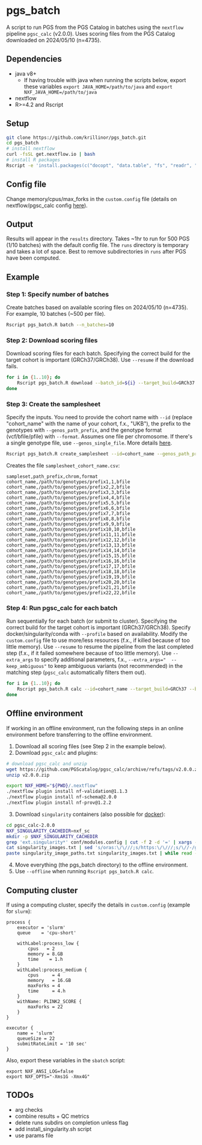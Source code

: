 # pgs_batch

A script to run PGS from the PGS Catalog in batches using the `nextflow` pipeline `pgsc_calc` (v2.0.0).
Uses scoring files from the PGS Catalog downloaded on 2024/05/10 (n=4735).


## Dependencies
- java v8+
	- If having trouble with java when running the scripts below, export these variables `export JAVA_HOME=/path/to/java` and `export NXF_JAVA_HOME=/path/to/java`
- nextflow
- R>=4.2 and Rscript

## Setup

```bash
git clone https://github.com/krillinor/pgs_batch.git
cd pgs_batch
# install nextflow
curl -fsSL get.nextflow.io | bash
# install R packages
Rscript -e 'install.packages(c("docopt", "data.table", "fs", "readr", "curl", "stringr"), repos = "http://cran.us.r-project.org")'
```

## Config file

Change memory/cpus/max_forks in the `custom.config` file (details on nextflow/pgsc_calc config [here](https://pgsc-calc.readthedocs.io/en/latest/how-to/bigjob.html#how-do-i-run-pgsc-calc-on-larger-datasets-and-more-powerful-computers)).

## Output

Results will appear in the `results` directory.
Takes ~1hr to run for 500 PGS (1/10 batches) with the default config file.
The `runs` directory is temporary and takes a lot of space. Best to remove subdirectories in `runs` after PGS have been computed.

## Example

### Step 1: Specify number of batches

Create batches based on available scoring files on 2024/05/10 (n=4735).
For example, 10 batches (~500 per file).

```bash
Rscript pgs_batch.R batch --n_batches=10
```

### Step 2: Download scoring files

Download scoring files for each batch.
Specifying the correct build for the target cohort is important (GRCh37/GRCh38).
Use `--resume` if the download fails.

```bash
for i in {1..10}; do
    Rscript pgs_batch.R download --batch_id=${i} --target_build=GRCh37
done
```

### Step 3: Create the samplesheet

Specify the inputs.
You need to provide the cohort name with `--id` (replace "cohort_name" with the name of your cohort, f.x., "UKB"), the prefix to the genotypes with `--genos_path_prefix`, and the genotype format (vcf/bfile/pfile) with `--format`. Assumes one file per chromosome. If there's a single genotype file, use `--genos_single_file`.
More details [here](https://pgsc-calc.readthedocs.io/en/latest/how-to/samplesheet.html#setup-samplesheet).

```bash
Rscript pgs_batch.R create_samplesheet --id=cohort_name --genos_path_prefix="/path/to/genotypes/prefix" --format=bfile
```

Creates the file `samplesheet_cohort_name.csv`:

```
sampleset,path_prefix,chrom,format
cohort_name,/path/to/genotypes/prefix1,1,bfile
cohort_name,/path/to/genotypes/prefix2,2,bfile
cohort_name,/path/to/genotypes/prefix3,3,bfile
cohort_name,/path/to/genotypes/prefix4,4,bfile
cohort_name,/path/to/genotypes/prefix5,5,bfile
cohort_name,/path/to/genotypes/prefix6,6,bfile
cohort_name,/path/to/genotypes/prefix7,7,bfile
cohort_name,/path/to/genotypes/prefix8,8,bfile
cohort_name,/path/to/genotypes/prefix9,9,bfile
cohort_name,/path/to/genotypes/prefix10,10,bfile
cohort_name,/path/to/genotypes/prefix11,11,bfile
cohort_name,/path/to/genotypes/prefix12,12,bfile
cohort_name,/path/to/genotypes/prefix13,13,bfile
cohort_name,/path/to/genotypes/prefix14,14,bfile
cohort_name,/path/to/genotypes/prefix15,15,bfile
cohort_name,/path/to/genotypes/prefix16,16,bfile
cohort_name,/path/to/genotypes/prefix17,17,bfile
cohort_name,/path/to/genotypes/prefix18,18,bfile
cohort_name,/path/to/genotypes/prefix19,19,bfile
cohort_name,/path/to/genotypes/prefix20,20,bfile
cohort_name,/path/to/genotypes/prefix21,21,bfile
cohort_name,/path/to/genotypes/prefix22,22,bfile
```

### Step 4: Run pgsc_calc for each batch

Run sequentially for each batch (or submit to cluster).
Specifying the correct build for the target cohort is important (GRCh37/GRCh38).
Specify docker/singularity/conda with `--profile` based on availability.
Modify the `custom.config` file to use more/less resources (f.x., if killed because of too little memory).
Use `--resume` to resume the pipeline from the last completed step (f.x., if it failed somewhere because of too little memory).
Use `--extra_args` to specify additional parameters, f.x., `--extra_args="  --keep_ambiguous"` to keep ambiguous variants (not recommended) in the matching step (`pgsc_calc` automatically filters them out).

```bash
for i in {1..10}; do
    Rscript pgs_batch.R calc --id=cohort_name --target_build=GRCh37 --batch_id=${i} --profile=docker
done
```

## Offline environment

If working in an offline environment, run the following steps in an online environment before transferring to the offline environment.

1. Download all scoring files (see Step 2 in the example below).
2. Download `pgsc_calc` and plugins:

```bash
# download pgsc_calc and unzip
wget https://github.com/PGScatalog/pgsc_calc/archive/refs/tags/v2.0.0.zip
unzip v2.0.0.zip

export NXF_HOME="${PWD}/.nextflow"
./nextflow plugin install nf-validation@1.1.3
./nextflow plugin install nf-schema@2.0.0
./nextflow plugin install nf-prov@1.2.2
```

3. Download `singularity` containers (also possible for [docker](https://pgsc-calc.readthedocs.io/en/latest/how-to/offline.html#docker)):

```bash
cd pgsc_calc-2.0.0
NXF_SINGULARITY_CACHEDIR=nxf_sc
mkdir -p $NXF_SINGULARITY_CACHEDIR
grep 'ext.singularity*' conf/modules.config | cut -f 2 -d '=' | xargs -L 2 echo | tr -d ' ' > singularity_images.txt
cat singularity_images.txt | sed 's/oras:\/\///;s/https:\/\///;s/\//-/g;s/$/.img/;s/:/-/' > singularity_image_paths.txt
paste singularity_image_paths.txt singularity_images.txt | while read -a line; do singularity pull --disable-cache --dir $NXF_SINGULARITY_CACHEDIR ${line[0]} ${line[1]}; done
```

4. Move everything (the pgs_batch directory) to the offline environment.
5. Use `--offline` when running `Rscript pgs_batch.R calc`.

## Computing cluster

If using a computing cluster, specify the details in `custom.config` (example for `slurm`):

```
process {
    executor = 'slurm'
    queue    = 'cpu-short'

    withLabel:process_low {
        cpus   = 2
        memory = 8.GB
        time    = 1.h
    }
    withLabel:process_medium {
        cpus     = 4
        memory   = 16.GB
        maxForks = 4
        time     = 4.h
    }
    withName: PLINK2_SCORE {
        maxForks = 22
    }
}

executor {
    name = 'slurm'
    queueSize = 22
    submitRateLimit = '10 sec'
}
```

Also, export these variables in the `sbatch` script:

```
export NXF_ANSI_LOG=false
export NXF_OPTS="-Xms1G -Xmx4G"
```

## TODOs

- arg checks
- combine results + QC metrics
- delete runs subdirs on completion unless flag
- add install_singularity.sh script
- use params file
